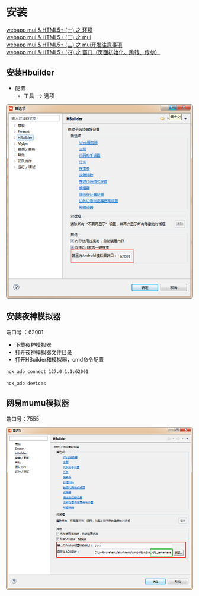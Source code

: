 # 安装
[webapp mui & HTML5+ (一) 之 环境](https://blog.csdn.net/qq_37261367/article/details/78392072)</br>
[webapp mui & HTML5+ (二) 之 mui](https://blog.csdn.net/qq_37261367/article/details/78393071)</br>
[webapp mui & HTML5+ (三) 之 mui开发注意事项](https://blog.csdn.net/qq_37261367/article/details/78531079)</br>
[webapp mui & HTML5+ (四) 之 窗口（页面初始化、跳转、传参）](https://blog.csdn.net/qq_37261367/article/details/78750059)
[]()

## 安装Hbuilder
- 配置
  - 工具 --> 选项

![Hbuilder](amWiki/images/HBuilder.png)

## 安装夜神模拟器
端口号 ：62001
- 下载夜神模拟器
- 打开夜神模拟器文件目录
- 打开HBuilder和模拟器，cmd命令配置

```
nox_adb connect 127.0.1.1:62001

nox_adb devices
```

## 网易mumu模拟器
端口号：7555

![网易mumu模拟器](amWiki/images/mumu.png)
